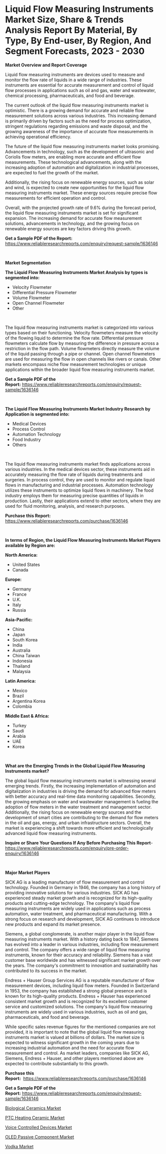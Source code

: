 <p><h1>Liquid Flow Measuring Instruments Market Size, Share & Trends Analysis Report By Material, By Type, By End-user, By Region, And Segment Forecasts, 2023 - 2030</h1></p><p><strong>Market Overview and Report Coverage</strong></p>
<p><p>Liquid flow measuring instruments are devices used to measure and monitor the flow rate of liquids in a wide range of industries. These instruments are essential for accurate measurement and control of liquid flow processes in applications such as oil and gas, water and wastewater, chemical processing, pharmaceuticals, and food and beverage.</p><p>The current outlook of the liquid flow measuring instruments market is optimistic. There is a growing demand for accurate and reliable flow measurement solutions across various industries. This increasing demand is primarily driven by factors such as the need for process optimization, stringent regulations regarding emissions and waste disposal, and the growing awareness of the importance of accurate flow measurements in achieving operational efficiency.</p><p>The future of the liquid flow measuring instruments market looks promising. Advancements in technology, such as the development of ultrasonic and Coriolis flow meters, are enabling more accurate and efficient flow measurements. These technological advancements, along with the increasing adoption of automation and digitalization in industrial processes, are expected to fuel the growth of the market.</p><p>Additionally, the rising focus on renewable energy sources, such as solar and wind, is expected to create new opportunities for the liquid flow measuring instruments market. These energy sources require precise flow measurements for efficient operation and control.</p><p>Overall, with the projected growth rate of 9.6% during the forecast period, the liquid flow measuring instruments market is set for significant expansion. The increasing demand for accurate flow measurement solutions, advancements in technology, and the growing focus on renewable energy sources are key factors driving this growth.</p></p>
<p><strong>Get a Sample PDF of the Report:</strong> <a href="https://www.reliableresearchreports.com/enquiry/request-sample/1636146">https://www.reliableresearchreports.com/enquiry/request-sample/1636146</a></p>
<p>&nbsp;</p>
<p><strong>Market Segmentation</strong></p>
<p><strong>The Liquid Flow Measuring Instruments Market Analysis by types is segmented into:</strong></p>
<p><ul><li>Velocity Flowmeter</li><li>Differential Pressure Flowmeter</li><li>Volume Flowmeter</li><li>Open Channel Flowmeter</li><li>Other</li></ul></p>
<p>&nbsp;</p>
<p><p>The liquid flow measuring instruments market is categorized into various types based on their functioning. Velocity flowmeters measure the velocity of the flowing liquid to determine the flow rate. Differential pressure flowmeters calculate flow by measuring the difference in pressure across a restriction in the flow path. Volume flowmeters directly measure the volume of the liquid passing through a pipe or channel. Open channel flowmeters are used for measuring the flow in open channels like rivers or canals. Other markets encompass niche flow measurement technologies or unique applications within the broader liquid flow measuring instruments market.</p></p>
<p><strong>Get a Sample PDF of the Report:</strong>&nbsp;<a href="https://www.reliableresearchreports.com/enquiry/request-sample/1636146">https://www.reliableresearchreports.com/enquiry/request-sample/1636146</a></p>
<p>&nbsp;</p>
<p><strong>The Liquid Flow Measuring Instruments Market Industry Research by Application is segmented into:</strong></p>
<p><ul><li>Medical Devices</li><li>Process Control</li><li>Automation Technology</li><li>Food Industry</li><li>Others</li></ul></p>
<p>&nbsp;</p>
<p><p>The liquid flow measuring instruments market finds applications across various industries. In the medical devices sector, these instruments aid in accurately measuring the flow rate of liquids during treatments and surgeries. In process control, they are used to monitor and regulate liquid flows in manufacturing and industrial processes. Automation technology utilizes these instruments to optimize liquid flows in machinery. The food industry employs them for measuring precise quantities of liquids in production. Lastly, their applications extend to other sectors, where they are used for fluid monitoring, analysis, and research purposes.</p></p>
<p><strong>Purchase this Report:</strong>&nbsp; <a href="https://www.reliableresearchreports.com/purchase/1636146">https://www.reliableresearchreports.com/purchase/1636146</a></p>
<p>&nbsp;</p>
<p><strong>In terms of Region, the Liquid Flow Measuring Instruments Market Players available by Region are:</strong></p>
<p>
    <p> <strong> North America: </strong>
        <ul>
            <li>United States</li>
            <li>Canada</li>
        </ul>
        </p> 
    <p> <strong> Europe: </strong>
        <ul>
            <li>Germany</li>
            <li>France</li>
            <li>U.K.</li>
            <li>Italy</li>
            <li>Russia</li>
        </ul>
        </p> 
    <p> <strong> Asia-Pacific: </strong>
        <ul>
            <li>China</li>
            <li>Japan</li>
            <li>South Korea</li>
            <li>India</li>
            <li>Australia</li>
            <li>China Taiwan</li>
            <li>Indonesia</li>
            <li>Thailand</li>
            <li>Malaysia</li>
        </ul>
        </p> 
    <p> <strong> Latin America: </strong>
        <ul>
            <li>Mexico</li>
            <li>Brazil</li>
            <li>Argentina Korea</li>
            <li>Colombia</li>
        </ul>
        </p> 
    <p> <strong> Middle East & Africa: </strong>
        <ul>
            <li>Turkey</li>
            <li>Saudi</li>
            <li>Arabia</li>
            <li>UAE</li>
            <li>Korea</li>
        </ul>
    </p>
    </p>
<p>&nbsp;</p>
<p><strong>What are the Emerging Trends in the Global Liquid Flow Measuring Instruments market?</strong></p>
<p><p>The global liquid flow measuring instruments market is witnessing several emerging trends. Firstly, the increasing implementation of automation and digitalization in industries is driving the demand for advanced flow meters with better accuracy and real-time data monitoring capabilities. Secondly, the growing emphasis on water and wastewater management is fueling the adoption of flow meters in the water treatment and management sector. Additionally, the rising focus on renewable energy sources and the development of smart cities are contributing to the demand for flow meters in the oil and gas, energy, and urban infrastructure sectors. Overall, the market is experiencing a shift towards more efficient and technologically advanced liquid flow measuring instruments.</p></p>
<p><strong>Inquire or Share Your Questions If Any Before Purchasing This Report</strong>- <a href="https://www.reliableresearchreports.com/enquiry/pre-order-enquiry/1636146">https://www.reliableresearchreports.com/enquiry/pre-order-enquiry/1636146</a></p>
<p>&nbsp;</p>
<p><strong>Major Market Players</strong></p>
<p><p>SICK AG is a leading manufacturer of flow measurement and control technology. Founded in Germany in 1946, the company has a long history of providing innovative solutions for various industries. SICK AG has experienced steady market growth and is recognized for its high-quality products and cutting-edge technology. The company's liquid flow measuring instruments are widely used in applications such as process automation, water treatment, and pharmaceutical manufacturing. With a strong focus on research and development, SICK AG continues to introduce new products and expand its market presence.</p><p>Siemens, a global conglomerate, is another major player in the liquid flow measuring instruments market. With a history dating back to 1847, Siemens has evolved into a leader in various industries, including flow measurement and control. The company offers a wide range of liquid flow measuring instruments, known for their accuracy and reliability. Siemens has a vast customer base worldwide and has witnessed significant market growth over the years. The company's commitment to innovation and sustainability has contributed to its success in the market.</p><p>Endress + Hauser Group Services AG is a reputable manufacturer of flow measurement devices, including liquid flow meters. Founded in Switzerland in 1953, the company has established a strong global presence and is known for its high-quality products. Endress + Hauser has experienced consistent market growth and is recognized for its excellent customer service and customized solutions. The company's liquid flow measuring instruments are widely used in various industries, such as oil and gas, pharmaceuticals, and food and beverage.</p><p>While specific sales revenue figures for the mentioned companies are not provided, it is important to note that the global liquid flow measuring instruments market is valued at billions of dollars. The market size is expected to witness significant growth in the coming years due to increasing industrial automation and the need for accurate flow measurement and control. As market leaders, companies like SICK AG, Siemens, Endress + Hauser, and other players mentioned above are expected to contribute substantially to this growth.</p></p>
<p><strong>Purchase this Report:</strong>&nbsp;&nbsp;<a href="https://www.reliableresearchreports.com/purchase/1636146">https://www.reliableresearchreports.com/purchase/1636146</a></p>
<p></p>
<p><strong>Get a Sample PDF of the Report:</strong>&nbsp;<a href="https://www.reliableresearchreports.com/enquiry/request-sample/1636146">https://www.reliableresearchreports.com/enquiry/request-sample/1636146</a></p>
<p><p><a href="https://www.linkedin.com/pulse/biological-ceramics-market-research-report-unlocks-analysis-sxlje/">Biological Ceramics Market</a></p><p><a href="https://www.linkedin.com/pulse/ptc-heating-ceramic-market-insights-players-forecast-till-28jse/">PTC Heating Ceramic Market</a></p><p><a href="https://medium.com/@vrahul.reportprime/voice-controlled-devices-market-furnishes-information-on-market-share-market-trends-and-market-a1d17e18d2ea">Voice Controlled Devices Market</a></p><p><a href="https://www.linkedin.com/pulse/oled-passive-component-market-size-share-global-analysis-fxc8f/">OLED Passive Component Market</a></p><p><a href="https://medium.com/@krishna_35021/vodka-market-insights-into-market-cagr-market-trends-and-growth-strategies-e1461fd1b418">Vodka Market</a></p></p>
